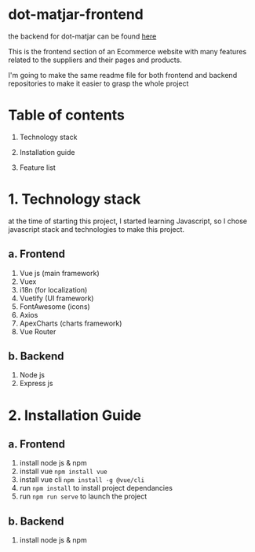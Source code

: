 # dot-matjar-frontend
the backend for dot-matjar can be found [here](https://github.com/se-omarayman/dot-matjar-backend)

This is the frontend section of an Ecommerce website with many features related to the suppliers and their pages and products.

I'm going to make the same readme file for both frontend and backend repositories to make it easier to grasp the whole project

# Table of contents

1.  Technology stack

2.  Installation guide

3.  Feature list

# 1. Technology stack

at the time of starting this project, I started learning Javascript, so I chose javascript stack and technologies to make this project.

## a. Frontend

1. Vue js (main framework)
2. Vuex
3. i18n (for localization)
4. Vuetify (UI framework)
5. FontAwesome (icons)
6. Axios
7. ApexCharts (charts framework)
8. Vue Router

## b. Backend

1. Node js
2. Express js

# 2. Installation Guide

## a. Frontend

1. install node js & npm
2. install vue
   `npm install vue`
3. install vue cli
   `npm install -g @vue/cli`
4. run `npm install` to install project dependancies
5. run `npm run serve` to launch the project

## b. Backend

1. install node js & npm
